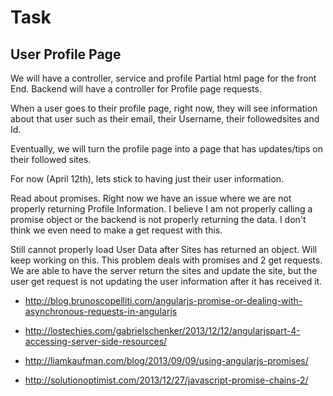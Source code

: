 # Task
## User Profile Page

We will have a controller, service and profile Partial html page for the front End. Backend will have a controller for Profile page requests. 

When a user goes to their profile page, right now, they will see information about that user such as their email, their Username, their followedsites and Id.

Eventually, we will turn the profile page into a page that has updates/tips on their followed sites.

For now (April 12th), lets stick to having just their user information. 

Read about promises. Right now we have an issue where we are not properly returning Profile Information. I believe I am not properly calling a promise object or the backend is not properly returning the data. I don't think we even need to make a get request with this. 

Still cannot properly load User Data after Sites has returned an object. Will keep working on this. This problem deals with promises and 2 get requests. We are able to have the server return the sites and update the site, but the user get request is not updating the user information after it has received it.

* http://blog.brunoscopelliti.com/angularjs-promise-or-dealing-with-asynchronous-requests-in-angularjs

* http://lostechies.com/gabrielschenker/2013/12/12/angularjspart-4-accessing-server-side-resources/

* http://liamkaufman.com/blog/2013/09/09/using-angularjs-promises/

* http://solutionoptimist.com/2013/12/27/javascript-promise-chains-2/